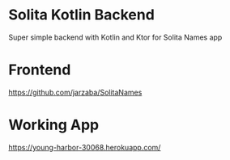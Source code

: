 # Solita Kotlin Backend

Super simple backend with Kotlin and Ktor for Solita Names app

# Frontend

https://github.com/jarzaba/SolitaNames

# Working App

https://young-harbor-30068.herokuapp.com/




